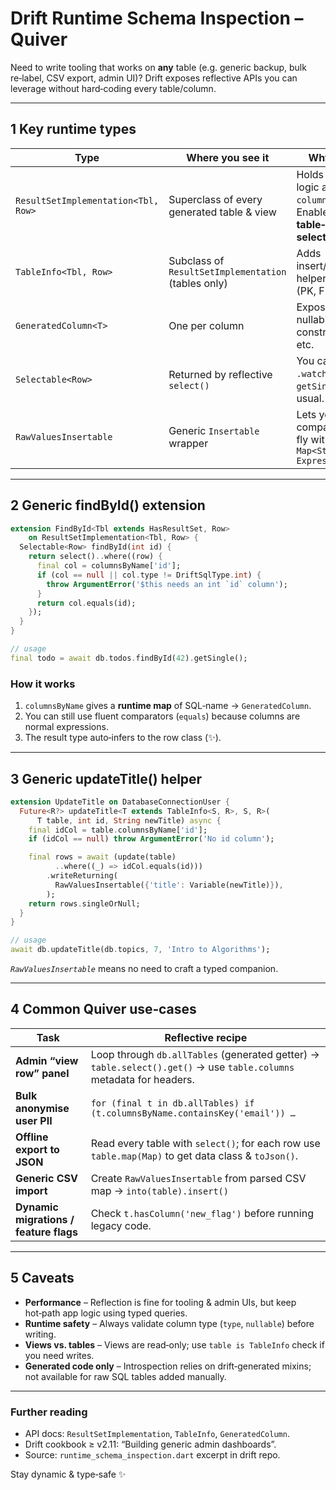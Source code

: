 # Drift **Runtime Schema Inspection** – Quiver

Need to write tooling that works on **any** table (e.g. generic backup, bulk re‑label, CSV export, admin UI)? Drift exposes reflective APIs you can leverage without hard‑coding every table/column.

---

## 1 Key runtime types

| Type                                | Where you see it                                    | Why it matters                                                                       |
| ----------------------------------- | --------------------------------------------------- | ------------------------------------------------------------------------------------ |
| `ResultSetImplementation<Tbl, Row>` | Superclass of every generated table & view          | Holds row‑mapping logic and `columnsByName` map. Enables **table‑agnostic selects**. |
| `TableInfo<Tbl, Row>`               | Subclass of `ResultSetImplementation` (tables only) | Adds insert/update/delete helpers & metadata (PK, FKs, indices).                     |
| `GeneratedColumn<T>`                | One per column                                      | Exposes SQL type, nullability, constraints, default, etc.                            |
| `Selectable<Row>`                   | Returned by reflective `select()`                   | You can still `.get()`, `.watch()`, `getSingle()` like usual.                        |
| `RawValuesInsertable`               | Generic `Insertable` wrapper                        | Lets you build companions on the fly with a simple `Map<String, Expression>`         |

---

## 2 Generic **findById()** extension

```dart
extension FindById<Tbl extends HasResultSet, Row>
    on ResultSetImplementation<Tbl, Row> {
  Selectable<Row> findById(int id) {
    return select()..where((row) {
      final col = columnsByName['id'];
      if (col == null || col.type != DriftSqlType.int) {
        throw ArgumentError('$this needs an int `id` column');
      }
      return col.equals(id);
    });
  }
}

// usage
final todo = await db.todos.findById(42).getSingle();
```

### How it works

1. `columnsByName` gives a **runtime map** of SQL‑name → `GeneratedColumn`.
2. You can still use fluent comparators (`equals`) because columns are normal expressions.
3. The result type auto‑infers to the row class (✨).

---

## 3 Generic **updateTitle()** helper

```dart
extension UpdateTitle on DatabaseConnectionUser {
  Future<R?> updateTitle<T extends TableInfo<S, R>, S, R>(
      T table, int id, String newTitle) async {
    final idCol = table.columnsByName['id'];
    if (idCol == null) throw ArgumentError('No id column');

    final rows = await (update(table)
          ..where((_) => idCol.equals(id)))
        .writeReturning(
          RawValuesInsertable({'title': Variable(newTitle)}),
        );
    return rows.singleOrNull;
  }
}

// usage
await db.updateTitle(db.topics, 7, 'Intro to Algorithms');
```

*`RawValuesInsertable`* means no need to craft a typed companion.

---

## 4 Common Quiver use‑cases

| Task                                   | Reflective recipe                                                                                                   |
| -------------------------------------- | ------------------------------------------------------------------------------------------------------------------- |
| **Admin “view row” panel**             | Loop through `db.allTables` (generated getter) → `table.select().get()` → use `table.columns` metadata for headers. |
| **Bulk anonymise user PII**            | `for (final t in db.allTables) if (t.columnsByName.containsKey('email')) …`                                         |
| **Offline export to JSON**             | Read every table with `select()`; for each row use `table.map(Map)` to get data class & `toJson()`.                 |
| **Generic CSV import**                 | Create `RawValuesInsertable` from parsed CSV map → `into(table).insert()`                                           |
| **Dynamic migrations / feature flags** | Check `t.hasColumn('new_flag')` before running legacy code.                                                         |

---

## 5 Caveats

* **Performance** – Reflection is fine for tooling & admin UIs, but keep hot‑path app logic using typed queries.
* **Runtime safety** – Always validate column type (`type`, `nullable`) before writing.
* **Views vs. tables** – Views are read‑only; use `table is TableInfo` check if you need writes.
* **Generated code only** – Introspection relies on drift‑generated mixins; not available for raw SQL tables added manually.

---

### Further reading

* API docs: `ResultSetImplementation`, `TableInfo`, `GeneratedColumn`.
* Drift cookbook ≥ v2.11: “Building generic admin dashboards”.
* Source: `runtime_schema_inspection.dart` excerpt in drift repo.

Stay dynamic & type‑safe ✨
